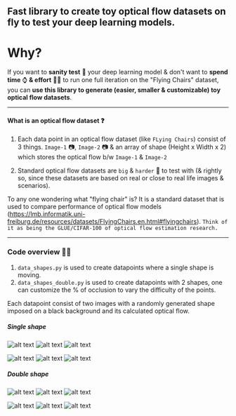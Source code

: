 ## Fast library to create toy optical flow datasets on fly to test your deep learning models.

# Why?

If you want to **sanity test** 🧪 your deep learning model & don't want to **spend time** ⌚ **& effort** 🏋️‍♀️ to run one full iteration on the "Flying Chairs" dataset, you can **use this library to generate (easier, smaller & customizable) toy optical flow datasets**. 

______

#### What is an optical flow dataset ❓
  1. Each data point in an optical flow dataset (like `FLying Chairs`) consist of 3 things. `Image-1` 📷, `Image-2` 📷 & an array of shape (Height x Width x 2) which stores the optical flow b/w `Image-1` & `Image-2`

  2. Standard optical flow datasets are `big` & `harder` 🔴 to test with (& rightly so, since these datasets are based on real or close to real life images & scenarios).
  
  
  To any one wondering what "flying chair" is? It is a standard dataset that is used to compare performance of optical flow models (https://lmb.informatik.uni-freiburg.de/resources/datasets/FlyingChairs.en.html#flyingchairs). `Think of it as being the GLUE/CIFAR‑100 of optical flow estimation research.`

______

### Code overview 👩‍💻
  1. `data_shapes.py` is used to create datapoints where a single shape is moving.
  2. `data_shapes_double.py` is used to create datapoints with 2 shapes, one can customize the % of occlusion to vary the difficulty of the points.

Each datapoint consist of two images with a randomly generated shape imposed on a black background and its calculated optical flow.

##### Single shape 

![alt text](https://github.com/RahulSChand/Optical-Flow-Shape-Dataset/blob/master/sample%20data%20single/0_gt.png)
![alt text](https://github.com/RahulSChand/Optical-Flow-Shape-Dataset/blob/master/sample%20data%20single/0_img1.png)
![alt text](https://github.com/RahulSChand/Optical-Flow-Shape-Dataset/blob/master/sample%20data%20single/0_img2.png)

![alt text](https://github.com/RahulSChand/Optical-Flow-Shape-Dataset/blob/master/sample%20data%20single/385_gt.png)
![alt text](https://github.com/RahulSChand/Optical-Flow-Shape-Dataset/blob/master/sample%20data%20single/385_img1.png)
![alt text](https://github.com/RahulSChand/Optical-Flow-Shape-Dataset/blob/master/sample%20data%20single/385_img2.png)

##### Double shape

![alt text](https://github.com/RahulSChand/Optical-Flow-Shape-Dataset/blob/master/sample%20data%20double/32_flow0.png)
![alt text](https://github.com/RahulSChand/Optical-Flow-Shape-Dataset/blob/master/sample%20data%20double/32_img1.png)
![alt text](https://github.com/RahulSChand/Optical-Flow-Shape-Dataset/blob/master/sample%20data%20double/32_img2.png)

![alt text](https://github.com/RahulSChand/Optical-Flow-Shape-Dataset/blob/master/sample%20data%20double/460_flow0.png)
![alt text](https://github.com/RahulSChand/Optical-Flow-Shape-Dataset/blob/master/sample%20data%20double/460_img1.png)
![alt text](https://github.com/RahulSChand/Optical-Flow-Shape-Dataset/blob/master/sample%20data%20double/460_img2.png)



